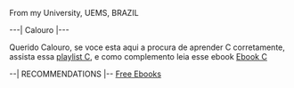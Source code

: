 From my University, UEMS, BRAZIL

---| Calouro |---

Querido Calouro, se voce esta aqui a procura de aprender C corretamente, assista essa  <a href="https://www.youtube.com/playlist?list=PLa75BYTPDNKZWYypgOFEsX3H2Mg-SzuLW" target="_blank">playlist C</a>, e como complemento leia esse ebook  <a href="https://www.ime.usp.br/~slago/slago-C.pdf" target="_blank">Ebook C</a>


--| RECOMMENDATIONS |--
<a href="https://github.com/EbookFoundation/free-programming-books" target="_blank">Free Ebooks</a>
